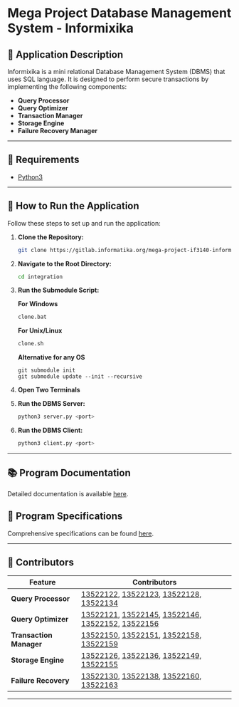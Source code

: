 # Mega Project Database Management System - Informixika

## 🧾 Application Description

Informixika is a mini relational Database Management System (DBMS) that uses SQL language. It is designed to perform secure transactions by implementing the following components:

- **Query Processor**
- **Query Optimizer**
- **Transaction Manager**
- **Storage Engine**
- **Failure Recovery Manager**

---

## 🧰 Requirements

- [Python3](https://www.python.org/)

---

## 🏃 How to Run the Application

Follow these steps to set up and run the application:

1. **Clone the Repository:**

   ```bash
   git clone https://gitlab.informatika.org/mega-project-if3140-informixika/integration.git
   ```

2. **Navigate to the Root Directory:**

   ```bash
   cd integration
   ```

3. **Run the Submodule Script:**

   **For Windows**
   ```bash
   clone.bat
   ```

   **For Unix/Linux**
   ```bash
   clone.sh
   ```

   **Alternative for any OS**
   ```
   git submodule init
   git submodule update --init --recursive
   ```

4. **Open Two Terminals**

5. **Run the DBMS Server:**

   ```bash
   python3 server.py <port>
   ```

6. **Run the DBMS Client:**

   ```bash
   python3 client.py <port>
   ```

---

## 📚 Program Documentation

Detailed documentation is available [here](https://docs.google.com/document/d/1mpg0wISclZ-qarDSaCn6r-xRneD6iR3OA7b5mAPzGNU/edit?tab=t.0).

## 📝 Program Specifications

Comprehensive specifications can be found [here](https://docs.google.com/document/d/13r_73FjbJ5E7ILmQmV1XGh2dQhYuXfMp6il-OTqysqk/edit?tab=t.0).

---

## 👥 Contributors

| Feature                 | Contributors                                                                                      |
|-------------------------|---------------------------------------------------------------------------------------------------|
| **Query Processor**     | [13522122](https://gitlab.informatika.org/maulvizm), [13522123](https://gitlab.informatika.org/jimlynurarif), [13522128](https://gitlab.informatika.org/Andhikafdh), [13522134](https://gitlab.informatika.org/Maharanish) |
| **Query Optimizer**     | [13522121](https://gitlab.informatika.org/JonathanSaragih), [13522145](https://gitlab.informatika.org/fnathas), [13522146](https://gitlab.informatika.org/mzaidansr), [13522152](https://gitlab.informatika.org/mroihn), [13522156](https://gitlab.informatika.org/JasonFernando) |
| **Transaction Manager** | [13522150](https://gitlab.informatika.org/), [13522151](https://gitlab.informatika.org/), [13522158](https://gitlab.informatika.org/), [13522159](https://gitlab.informatika.org/) |
| **Storage Engine**      | [13522126](https://gitlab.informatika.org/), [13522136](https://gitlab.informatika.org/), [13522149](https://gitlab.informatika.org/), [13522155](https://gitlab.informatika.org/) |
| **Failure Recovery**    | [13522130](https://gitlab.informatika.org/Muneki96), [13522138](https://gitlab.informatika.org/MelonSeed), [13522160](https://gitlab.informatika.org/Rinnearu), [13522163](https://gitlab.informatika.org/AtqiyaHaydar) |

---
